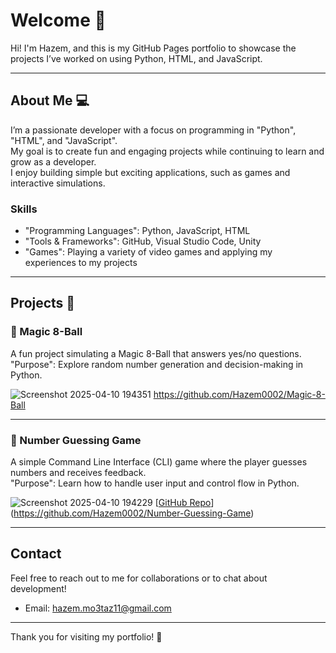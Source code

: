 # Welcome 👋

Hi! I'm Hazem, and this is my GitHub Pages portfolio to showcase the projects I’ve worked on using Python, HTML, and JavaScript.

---

## About Me 💻

I’m a passionate developer with a focus on programming in "Python", "HTML", and "JavaScript".  
My goal is to create fun and engaging projects while continuing to learn and grow as a developer.  
I enjoy building simple but exciting applications, such as games and interactive simulations.

### Skills
- "Programming Languages": Python, JavaScript, HTML
- "Tools & Frameworks": GitHub, Visual Studio Code, Unity
- "Games": Playing a variety of video games and applying my experiences to my projects

---

## Projects 🚀

### 🎱 Magic 8-Ball
A fun project simulating a Magic 8-Ball that answers yes/no questions.  
"Purpose": Explore random number generation and decision-making in Python.  

![Screenshot 2025-04-10 194351](https://github.com/user-attachments/assets/1fc0df52-2aaa-4d00-833c-018cef405f38)
https://github.com/Hazem0002/Magic-8-Ball

---

### 🔢 Number Guessing Game
A simple Command Line Interface (CLI) game where the player guesses numbers and receives feedback.  
"Purpose": Learn how to handle user input and control flow in Python.  

![Screenshot 2025-04-10 194229](https://github.com/user-attachments/assets/9e835ce0-9a3c-432b-b75c-73e4433ddcfb)
[[GitHub Repo](#)](https://github.com/Hazem0002/Number-Guessing-Game)

---

## Contact

Feel free to reach out to me for collaborations or to chat about development!  
- Email: [hazem.mo3taz11@gmail.com](mailto:hazem.mo3taz11@gmail.com)

---

Thank you for visiting my portfolio! 🌟
